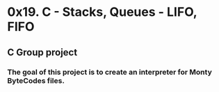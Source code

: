 # 0x19. C - Stacks, Queues - LIFO, FIFO
## C Group project
### The goal of this project is to create an interpreter for Monty ByteCodes files.
